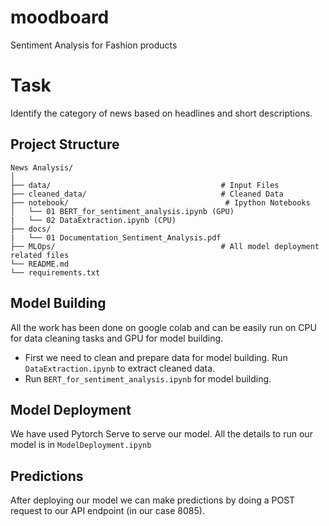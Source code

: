 # moodboard
Sentiment Analysis for Fashion products 

# Task 
Identify the category of news based on headlines and short descriptions.

## Project Structure 

```
News Analysis/
│
├── data/                                      # Input Files
├── cleaned_data/                              # Cleaned Data   
├── notebook/                                   # Ipython Notebooks
│   └── 01 BERT_for_sentiment_analysis.ipynb (GPU)
|   └── 02 DataExtraction.ipynb (CPU)
├── docs/
|   └── 01 Documentation_Sentiment_Analysis.pdf                                              
├── MLOps/                                     # All model deployment related files
└── README.md
└── requirements.txt
```

## Model Building

All the work has been done on google colab and can be easily run on CPU for data cleaning tasks and GPU for model building.

- First we need to clean and prepare data for model building. Run `DataExtraction.ipynb` to extract cleaned data. 
- Run `BERT_for_sentiment_analysis.ipynb` for model building. 

## Model Deployment

We have used Pytorch Serve to serve our model. All the details to run our model is in `ModelDeployment.ipynb`

## Predictions

After deploying our model we can make predictions by doing a POST request to our API endpoint (in our case 8085).




